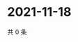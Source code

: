 # 2021-11-18

共 0 条

<!-- BEGIN WEIBO -->
<!-- 最后更新时间 Thu Nov 18 2021 01:07:56 GMT+0800 (China Standard Time) -->

<!-- END WEIBO -->
